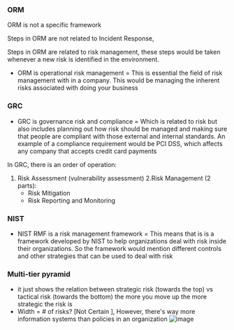 ### ORM
ORM is not a specific framework

Steps in ORM are not related to Incident Response, 

Steps in ORM are related to risk management, these steps would be taken whenever a new risk is identified in the environment.

- ORM is operational risk management = This is essential the field of risk management with in a company.
This would be managing the inherent risks associated with doing your business

### GRC
- GRC is governance risk and compliance = Which is related to risk but also includes planning out how risk should be managed and making sure that people are compliant with those external and internal standards.
An example of a compliance requirement would be PCI DSS, which affects any company that accepts credit card payments

In GRC, there is an order of operation:
1. Risk Assessment (vulnerability assessment)
2.Risk Management (2 parts):
    - Risk Mitigation
    - Risk Reporting and Monitoring

### NIST
- NIST RMF is a risk management framework = This means that is is a framework developed by NIST to help organizations deal with risk inside their organizations.
So the framework would mention different controls and other strategies that can be used to deal with risk

### Multi-tier pyramid
- it just shows the relation between strategic risk (towards the top) vs tactical risk (towards the bottom) the more you move up the more strategic the risk is
- Width = # of risks? [Not Certain ], However, there's way more information systems than policies in an organization
![image](https://github.com/user-attachments/assets/b195e545-bc65-4d74-b086-74c4cb5361a9)


